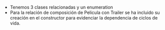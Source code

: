 
* Tenemos 3 clases relacionadas y un enumeration
* Para la relación de composición de Pelicula con Trailer se ha incluido su creación en el constructor para evidenciar la dependencia de ciclos de vida.
